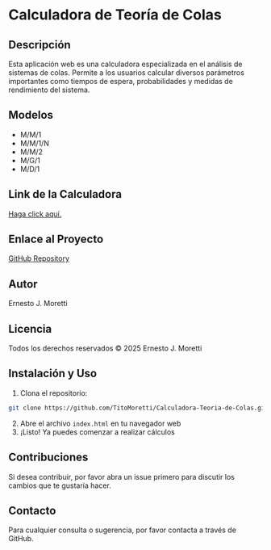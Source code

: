 # Calculadora de Teoría de Colas

## Descripción

Esta aplicación web es una calculadora especializada en el análisis de sistemas de colas. Permite a los usuarios calcular diversos parámetros importantes como tiempos de espera, probabilidades y medidas de rendimiento del sistema.

## Modelos

- M/M/1
- M/M/1/N
- M/M/2
- M/G/1
- M/D/1

## Link de la Calculadora

<a href="https://titomoretti.github.io/Calculadora-Teoria-de-Colas/">Haga click aquí.</a>

## Enlace al Proyecto

[GitHub Repository](https://github.com/TitoMoretti/Calculadora-Teoria-de-Colas)

## Autor

Ernesto J. Moretti

## Licencia

Todos los derechos reservados © 2025 Ernesto J. Moretti

## Instalación y Uso

1. Clona el repositorio:

```bash
git clone https://github.com/TitoMoretti/Calculadora-Teoria-de-Colas.git
```

2. Abre el archivo `index.html` en tu navegador web
3. ¡Listo! Ya puedes comenzar a realizar cálculos

## Contribuciones

Si desea contribuir, por favor abra un issue primero para discutir los cambios que te gustaría hacer.

## Contacto

Para cualquier consulta o sugerencia, por favor contacta a través de GitHub.
